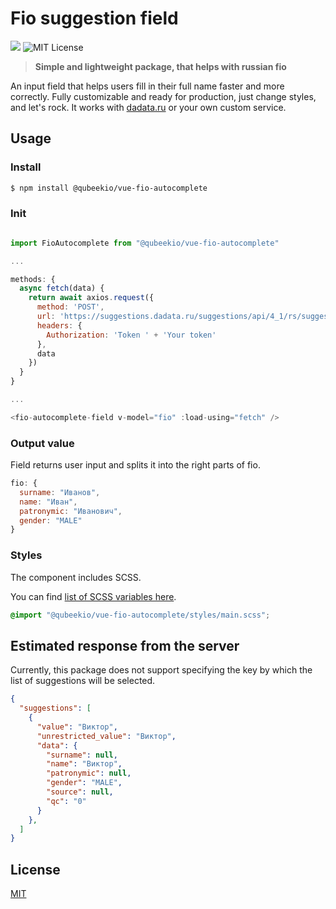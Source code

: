 # Fio suggestion field 
![](https://github.styleci.io/repos/371502967/shield?branch=master)
![MIT License](https://img.shields.io/github/license/qubeekio/vue-fio-autocomplete.svg?style=flat-square)

> **Simple and lightweight package, that helps with russian fio**

An input field that helps users fill in their full name faster and more correctly. 
Fully customizable and ready for production, just change styles, and let's rock. 
It works with [dadata.ru](https://dadata.ru) or your own custom service.

## Usage

### Install

```bash
$ npm install @qubeekio/vue-fio-autocomplete
```

### Init

```js

import FioAutocomplete from "@qubeekio/vue-fio-autocomplete"

...

methods: {
  async fetch(data) {
    return await axios.request({
      method: 'POST',
      url: 'https://suggestions.dadata.ru/suggestions/api/4_1/rs/suggest/fio',
      headers: {
        Authorization: 'Token ' + 'Your token'
      },
      data
    })
  }
}

...

<fio-autocomplete-field v-model="fio" :load-using="fetch" />

```

### Output value
Field returns user input and splits it into the right parts of fio.

```js
fio: {
  surname: "Иванов",
  name: "Иван",
  patronymic: "Иванович",
  gender: "MALE"
}
```

### Styles

The component includes SCSS. 

You can find [list of SCSS variables here](https://github.com/qubeekio/vue-fio-autocomplete/blob/master/styles/main.scss).

```scss
@import "@qubeekio/vue-fio-autocomplete/styles/main.scss";
```

## Estimated response from the server

Currently, this package does not support specifying the key by which the list of suggestions will be selected.

```json
{
  "suggestions": [
    {
      "value": "Виктор",
      "unrestricted_value": "Виктор",
      "data": {
        "surname": null,
        "name": "Виктор",
        "patronymic": null,
        "gender": "MALE",
        "source": null,
        "qc": "0"
      }
    },
  ]
}
```


## License

[MIT](https://github.com/qubeekio/vue-fio-autocomplete/blob/master/LICENSE)
